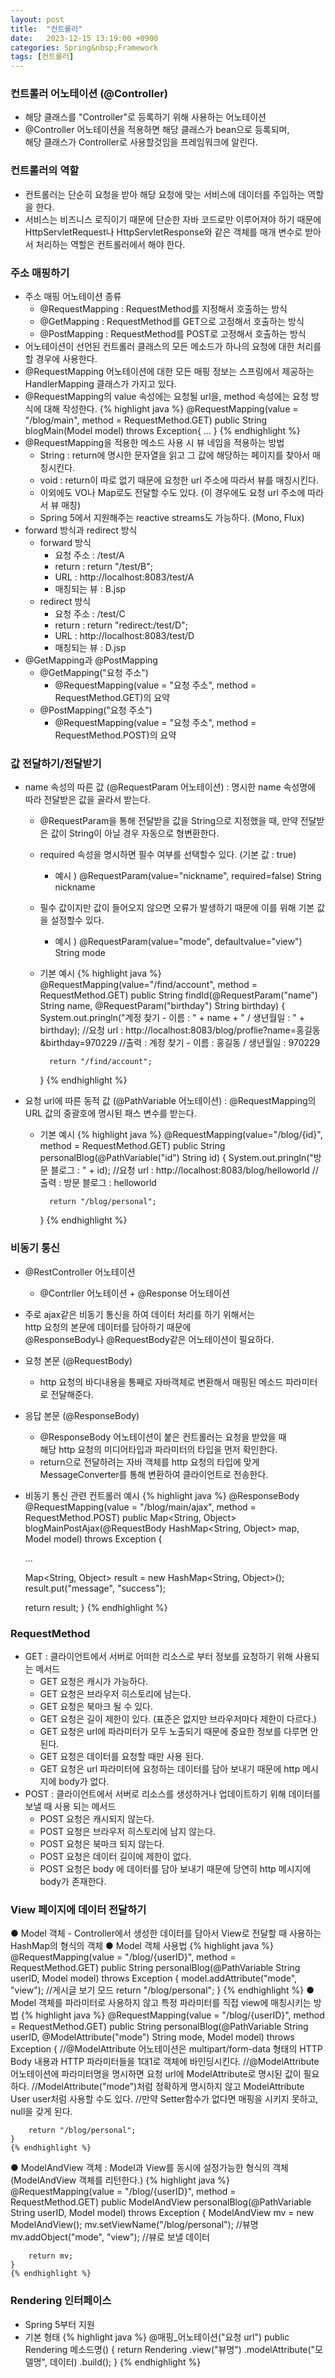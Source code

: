 ```yaml
---
layout: post
title:  "컨트롤러"
date:   2023-12-15 13:19:00 +0900
categories: Spring&nbsp;Framework
tags: [컨트롤러]
---
```


### 컨트롤러 어노테이션 (@Controller)

-  해당 클래스를 "Controller"로 등록하기 위해 사용하는 어노테이션
-  @Controller 어노테이션을 적용하면 해당 클래스가 bean으로 등록되며,  
해당 클래스가 Controller로 사용할것임을 프레임워크에 알린다.

### 컨트롤러의 역할

- 컨트롤러는 단순히 요청을 받아 해당 요청에 맞는 서비스에 데이터를 주입하는 역할을 한다.
- 서비스는 비즈니스 로직이기 때문에 단순한 자바 코드로만 이루어져야 하기 때문에  
HttpServletRequest나 HttpServletResponse와 같은 객체를 매개 변수로 받아서 처리하는 역할은 컨트롤러에서 해야 한다.

### 주소 매핑하기

- 주소 매핑 어노테이션 종류
    - @RequestMapping : RequestMethod를 지정해서 호출하는 방식
    - @GetMapping : RequestMethod를 GET으로 고정해서 호출하는 방식
    - @PostMapping : RequestMethod를 POST로 고정해서 호출하는 방식
- 어노테이션이 선언된 컨트롤러 클래스의 모든 메소드가 하나의 요청에 대한 처리를 할 경우에 사용한다.
- @RequestMapping 어노테이션에 대한 모든 매핑 정보는 스프링에서 제공하는 HandlerMapping 클래스가 가지고 있다.
- @RequestMapping의 value 속성에는 요청될 url을, method 속성에는 요청 방식에 대해 작성한다.
    {% highlight java %}
        @RequestMapping(value = "/blog/main", method = RequestMethod.GET)
        public String blogMain(Model model) throws Exception{ ... }
    {% endhighlight %}
- @RequestMapping을 적용한 메소드 사용 시 뷰 네임을 적용하는 방법
    - String : return에 명시한 문자열을 읽고 그 값에 해당하는 페이지를 찾아서 매칭시킨다.
    - void : return이 따로 없기 때문에 요청한 url 주소에 따라서 뷰를 매칭시킨다.
    - 이외에도 VO나 Map로도 전달할 수도 있다. (이 경우에도 요청 url 주소에 따라서 뷰 매칭)
    - Spring 5에서 지원해주는 reactive streams도 가능하다. (Mono, Flux)
- forward 방식과 redirect 방식
    - forward 방식
        - 요청 주소 : /test/A
        - return : return "/test/B";
        - URL : http://localhost:8083/test/A
        - 매칭되는 뷰 : B.jsp
    - redirect 방식
        - 요청 주소 : /test/C
        - return : return "redirect:/test/D";
        - URL : http://localhost:8083/test/D
        - 매칭되는 뷰 : D.jsp
- @GetMapping과 @PostMapping
    - @GetMapping("요청 주소")
        - @RequestMapping(value = "요청 주소", method = RequestMethod.GET)의 요약
    - @PostMapping("요청 주소")
        - @RequestMapping(value = "요청 주소", method = RequestMethod.POST)의 요약

### 값 전달하기/전달받기

- name 속성의 따른 값 (@RequestParam 어노테이션) : 명시한 name 속성명에 따라 전달받은 값을 골라서 받는다.
    - @RequestParam을 통해 전달받을 값을 String으로 지정했을 때, 만약 전달받은 값이 String이 아닐 경우 자동으로 형변환한다.
    - required 속성을 명시하면 필수 여부를 선택할수 있다. (기본 값 : true)
        - 예시 ) @RequestParam(value="nickname", required=false) String nickname
    - 필수 값이지만 값이 들어오지 않으면 오류가 발생하기 때문에 이를 위해 기본 값을 설정할수 있다.
        - 예시 ) @RequestParam(value="mode", defaultvalue="view") String mode
    - 기본 예시
        {% highlight java %}
        @RequestMapping(value="/find/account", method = RequestMethod.GET)
        public String findId(@RequestParam("name") String name, @RequestParam("birthday") String birthday) {
            System.out.pringln("계정 찾기 - 이름 : " + name + " / 생년월일 : " + birthday);
            //요청 url : http://localhost:8083/blog/proflie?name=홍길동&birthday=970229
            //출력 : 계정 찾기 - 이름 : 홍길동 / 생년월일 : 970229
            
            return "/find/account";
        }
        {% endhighlight %}
- 요청 url에 따른 동적 값 (@PathVariable 어노테이션) : @RequestMapping의 URL 값의 중괄호에 명시된 패스 변수를 받는다.
    - 기본 예시
        {% highlight java %}
        @RequestMapping(value="/blog/{id}", method = RequestMethod.GET)
        public String personalBlog(@PathVariable("id") String id) {
            System.out.pringln("방문 블로그 : " + id);
            //요청 url : http://localhost:8083/blog/helloworld
            //출력 : 방문 블로그 : helloworld

            return "/blog/personal";
        }
        {% endhighlight %}

### 비동기 통신

- @RestController 어노테이션
    - @Contrller 어노테이션 + @Response 어노테이션
- 주로 ajax같은 비동기 통신을 하여 데이터 처리를 하기 위해서는  
http 요청의 본문에 데이터를 담아하기 때문에  
@ResponseBody나  @RequestBody같은 어노테이션이 필요하다.
- 요청 본문 (@RequestBody)
    - http 요청의 바디내용을 통째로 자바객체로 변환해서 매핑된 메소드 파라미터로 전달해준다.
- 응답 본문 (@ResponseBody)
    - @ResponseBody 어노테이션이 붙은 컨트롤러는 요청을 받았을 때  
    해당 http 요청의 미디어타입과 파라미터의 타입을 먼저 확인한다.
    - return으로 전달하려는 자바 객체를 http 요청의 타입에 맞게  
    MessageConverter를 통해 변환하여 클라이언트로 전송한다.
- 비동기 통신 관련 컨트롤러 예시
{% highlight java %}
@ResponseBody
@RequestMapping(value = "/blog/main/ajax", method = RequestMethod.POST)
public Map<String, Object> blogMainPostAjax(@RequestBody HashMap<String, Object> map,  Model model) throws Exception {

    ...

    Map<String, Object> result = new HashMap<String, Object>();
    result.put("message", "success");

    return result;
}
{% endhighlight %}

### RequestMethod

- GET : 클라이언트에서 서버로 어떠한 리소스로 부터 정보를 요청하기 위해 사용되는 메서드
    - GET 요청은 캐시가 가능하다.
    - GET 요청은 브라우저 히스토리에 남는다.
    - GET 요청은 북마크 될 수 있다.
    - GET 요청은 길이 제한이 있다. (표준은 없지만 브라우저마다 제한이 다르다.)
    - GET 요청은 url에 파라미터가 모두 노출되기 때문에 중요한 정보를 다루면 안된다.
    - GET 요청은 데이터를 요청할 때만 사용 된다.
    - GET 요청은 url 파라미터에 요청하는 데이터를 담아 보내기 때문에 http 메시지에 body가 없다.
- POST : 클라이언트에서 서버로 리소스를 생성하거나 업데이트하기 위해 데이터를 보낼 때 사용 되는 메서드
    - POST 요청은 캐시되지 않는다.
    - POST 요청은 브라우저 히스토리에 남지 않는다.
    - POST 요청은 북마크 되지 않는다.
    - POST 요청은 데이터 길이에 제한이 없다.
    - POST 요청은 body 에 데이터를 담아 보내기 때문에 당연히 http 메시지에 body가 존재한다.

### View 페이지에 데이터 전달하기

● Model 객체
    - Controller에서 생성한 데이터를 담아서 View로 전달할 때 사용하는 HashMap의 형식의 객체
● Model 객체 사용법
    {% highlight java %}
    @RequestMapping(value = "/blog/{userID}", method = RequestMethod.GET)
    public String personalBlog(@PathVariable String userID, Model model) throws Exception {
        model.addAttribute("mode", "view"); //게시글 보기 모드
        return "/blog/personal";
    }
    {% endhighlight %}
● Model 객체를 파라미터로 사용하지 않고 특정 파라미터를 직접 view에 매칭시키는 방법
    {% highlight java %}
    @RequestMapping(value = "/blog/{userID}", method = RequestMethod.GET)
    public String personalBlog(@PathVariable String userID, @ModelAttribute("mode") String mode, Model model) throws Exception {
        //@ModelAttribute 어노테이션은 multipart/form-data 형태의 HTTP Body 내용과 HTTP 파라미터들을 1대1로 객체에 바인딩시킨다.
        //@ModelAttribute 어노테이션에 파라미터명을 명시하면 요청 url에 ModelAttribute로 명시된 값이 필요하다.
        //ModelAttribute("mode")처럼 정확하게 명시하지 않고 ModelAttribute User user처럼 사용할 수도 있다.
        //만약 Setter함수가 없다면 매핑을 시키지 못하고, null을 갖게 된다.

        return "/blog/personal";
    }
    {% endhighlight %}
● ModelAndView 객체 : Model과 View를 동시에 설정가능한 형식의 객체 (ModelAndView 객체를 리턴한다.)
    {% highlight java %}
    @RequestMapping(value = "/blog/{userID}", method = RequestMethod.GET)
    public ModelAndView personalBlog(@PathVariable String userID, Model model) throws Exception {
        ModelAndView mv = new ModelAndView();
        mv.setViewName("/blog/personal"); //뷰명
        mv.addObject("mode", "view"); //뷰로 보낼 데이터

        return mv;
    }
    {% endhighlight %}

### Rendering 인터페이스

- Spring 5부터 지원
- 기본 형태
    {% highlight java %}
    @매핑_어노테이션("요청 url")
    public Rendering 메소드명() {
        return Rendering
            .view("뷰명")
            .modelAttribute("모델명", 데이터)
            .build();
    }
    {% endhighlight %}